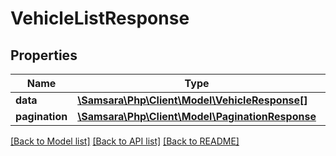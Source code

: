 # VehicleListResponse

## Properties
Name | Type | Description | Notes
------------ | ------------- | ------------- | -------------
**data** | [**\Samsara\Php\Client\Model\VehicleResponse[]**](VehicleResponse.md) |  | [optional] 
**pagination** | [**\Samsara\Php\Client\Model\PaginationResponse**](PaginationResponse.md) |  | [optional] 

[[Back to Model list]](../README.md#documentation-for-models) [[Back to API list]](../README.md#documentation-for-api-endpoints) [[Back to README]](../README.md)


